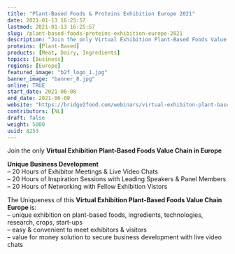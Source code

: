 ```yaml
---
title: "Plant-Based Foods & Proteins Exhibition Europe 2021"
date: 2021-01-13 16:25:57
lastmod: 2021-01-13 16:25:57
slug: /plant-based-foods-proteins-exhibition-europe-2021
description: "Join the only Virtual Exhibition Plant-Based Foods Value Chain in EuropeUnique Business Development– 20 Hours of Exhibitor Meetings & Live Video Chats– 20 Hours of Inspiration Sessions with Leading Speakers & Panel Members– 20 Hours of Networking with Fellow Exhibition Vistors"
proteins: [Plant-Based]
products: [Meat, Dairy, Ingredients]
topics: [Business]
regions: [Europe]
featured_image: "b2f_logo_1.jpg"
banner_image: "banner_8.jpg"
online: TRUE
start_date: 2021-06-08
end_date: 2021-06-09
website: "https://bridge2food.com/webinars/virtual-exhibiton-plant-based-foods-value-chain-europe/"
contributors: [NL]
draft: false
weight: 5000
uuid: 8253
---
```

<p>Join the only <strong>Virtual Exhibition Plant-Based Foods Value Chain in Europe</strong></p>
<p><strong>Unique Business Development</strong><br />
– 20 Hours of Exhibitor Meetings & Live Video Chats<br />
– 20 Hours of Inspiration Sessions with Leading Speakers & Panel Members<br />
– 20 Hours of Networking with Fellow Exhibition Vistors</p>
<p>The Uniqueness of this <strong>Virtual Exhibition Plant-Based Foods Value Chain Europe </strong>is:<br />
– unique exhibition on plant-based foods, ingredients, technologies, research, crops, start-ups<br />
– easy & convenient to meet exhibitors & visitors<br />
– value for money solution to secure business development with live video chats</p>
